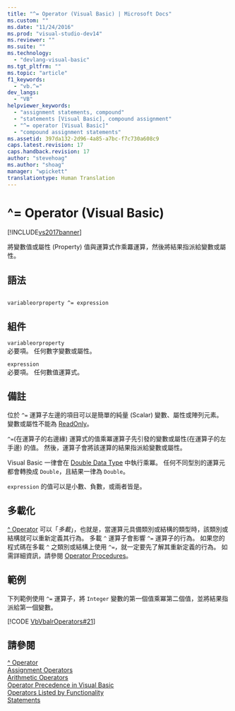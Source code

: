 ```yaml
---
title: "^= Operator (Visual Basic) | Microsoft Docs"
ms.custom: ""
ms.date: "11/24/2016"
ms.prod: "visual-studio-dev14"
ms.reviewer: ""
ms.suite: ""
ms.technology: 
  - "devlang-visual-basic"
ms.tgt_pltfrm: ""
ms.topic: "article"
f1_keywords: 
  - "vb.^="
dev_langs: 
  - "VB"
helpviewer_keywords: 
  - "assignment statements, compound"
  - "statements [Visual Basic], compound assignment"
  - "^= operator [Visual Basic]"
  - "compound assignment statements"
ms.assetid: 397da132-2d96-4a85-a7bc-f7c730a608c9
caps.latest.revision: 17
caps.handback.revision: 17
author: "stevehoag"
ms.author: "shoag"
manager: "wpickett"
translationtype: Human Translation
---
```

# ^= Operator (Visual Basic)
[!INCLUDE[vs2017banner](../../../csharp/includes/vs2017banner.md)]

將變數值或屬性 \(Property\) 值與運算式作乘羃運算，然後將結果指派給變數或屬性。  
  
## 語法  
  
```  
  
variableorproperty ^= expression  
```  
  
## 組件  
 `variableorproperty`  
 必要項。  任何數字變數或屬性。  
  
 `expression`  
 必要項。  任何數值運算式。  
  
## 備註  
 位於 `^=` 運算子左邊的項目可以是簡單的純量 \(Scalar\) 變數、屬性或陣列元素。  變數或屬性不能為 [ReadOnly](../../../visual-basic/language-reference/modifiers/readonly.md)。  
  
 `^=`\(在運算子的右邊緣\) 運算式的值乘冪運算子先引發的變數或屬性\(在運算子的左手邊\) 的值。   然後，運算子會將該運算的結果指派給變數或屬性。  
  
 Visual Basic 一律會在 [Double Data Type](../../../visual-basic/language-reference/data-types/double-data-type.md) 中執行乘冪。  任何不同型別的運算元都會轉換成 `Double`，且結果一律為 `Double`。  
  
 `expression` 的值可以是小數、負數，或兩者皆是。  
  
## 多載化  
 [^ Operator](../../../visual-basic/language-reference/operators/exponentiation-operator.md) 可以「*多載*」，也就是，當運算元具備類別或結構的類型時，該類別或結構就可以重新定義其行為。  多載 `^` 運算子會影響 `^=` 運算子的行為。  如果您的程式碼在多載 `^` 之類別或結構上使用 `^=`，就一定要先了解其重新定義的行為。  如需詳細資訊，請參閱 [Operator Procedures](../../../visual-basic/programming-guide/language-features/procedures/operator-procedures.md)。  
  
## 範例  
 下列範例使用 `^=` 運算子，將 `Integer` 變數的第一個值乘冪第二個值，並將結果指派給第一個變數。  
  
 [!CODE [VbVbalrOperators#21](../CodeSnippet/VS_Snippets_VBCSharp/VbVbalrOperators#21)]  
  
## 請參閱  
 [^ Operator](../../../visual-basic/language-reference/operators/exponentiation-operator.md)   
 [Assignment Operators](../../../visual-basic/language-reference/operators/assignment-operators.md)   
 [Arithmetic Operators](../../../visual-basic/language-reference/operators/arithmetic-operators.md)   
 [Operator Precedence in Visual Basic](../../../visual-basic/language-reference/operators/operator-precedence.md)   
 [Operators Listed by Functionality](../../../visual-basic/language-reference/operators/operators-listed-by-functionality.md)   
 [Statements](../../../visual-basic/programming-guide/language-features/statements.md)